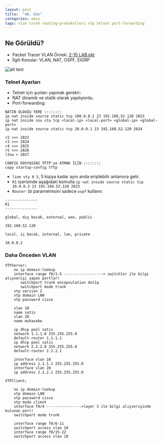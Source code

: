 ```yaml
---
layout: post
title:  "46. Gün"
categories: main
tags: vlan trunk routing-protokolleri vtp telnet port-forwarding
---
```


## Ne Görüldü?

* Packet Tracer VLAN Örnek: [2-10 LAB.pkt](https://github.com/acsariyildiz/sistem4/raw/gh-pages/file/2-10%20LAB.pkt)
* İlgili Konular: VLAN, NAT, OSPF, EIGRP

![alt text](https://github.com/acsariyildiz/sistem4/blob/gh-pages/images/rrs0.png?raw=true "VLAN NAT OSPF EIGRP")

### Telnet Ayarları

* Telnet için şunları yapmak gerekir:
* NAT dinamik ve statik olarak yapılıyordu. 
* Port-forwarding:

```
NATIN OLDUĞU YERE ::::::::
ip nat inside source static tcp 100.0.0.1 23 192.168.52.120 2023
ip nat inside sou sta tcp <local-ip> <local-port> <global-ip> <global-port>
ip nat inside source static tcp 20.0.0.1 23 192.168.52.120 2024

r2 >>> 2023
r3 >>> 2024
r4 >>> 2025
r5 >>> 2026
l3sw > 2027

CONFIG DOSYASINI TFTP'ye ATMAK İÇİN ::::::::
copy startup-config tftp 
```

* `line vty 0 5`, 5 kişiya kadar aynı anda erişilebilir anlamına gelir.
* `R1` içerisinde aşağıdaki komutla `ip nat inside source static tcp 10.0.0.2 23 192.168.52.120 2023`
* `Router-ID` parametresini sadece `ospf` kullanır.



```
---------------
R1
---------------

global, dış bacak, external, wan, public

192.168.52.120

local, iç bacak, internal, lan, private

10.0.0.2

```

### Daha Önceden VLAN

```
VTPServer;
	no ip domain-lookup
	interface range f0/1-5 ------------------> switchler ile bilgi alışverişi yapan portlar!
	   switchport trunk encapsulation dot1q
	   switchport mode trunk
	vtp version 2
	vtp domain LAN
	vtp password cisco

	vlan 10
	name satis
	vlan 20
	name muhasebe

	ip dhcp pool satis
	network 1.1.1.0 255.255.255.0
	default-router 1.1.1.1
	ip dhcp pool satis
	network 2.2.2.0 255.255.255.0
	default-router 2.2.2.1

	interface vlan 10
	ip address 1.1.1.1 255.255.255.0
	interface vlan 20
	ip address 2.2.2.1 255.255.255.0

VTPClient;
	
	no ip domain-lookup
	vtp domain LAN
	vtp password cisco
	vtp mode client
	interface f0/4 ---------------->layer 3 ile bilgi alışverişinde bulunan port!
	switchport mode trunk

	interface range f0/6-11
	switchport access vlan 10
	interface range f0/15-22
	switchport access vlan 10
```
